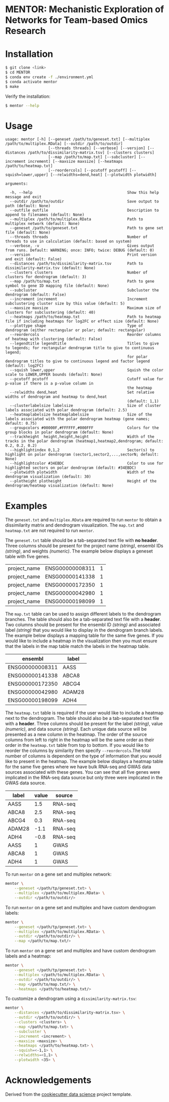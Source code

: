 **MENTOR**: **M**echanistic **E**xploration of **N**etworks for **T**eam-based **O**mics **R**esearch
=======================

Installation
============

```sh
$ git clone <link>
$ cd MENTOR
$ conda env create -f ./environment.yml
$ conda activate mentor
$ make
```

Verify the installation:

```sh
$ mentor --help
```


Usage
=====

```
usage: mentor [-h] [--geneset /path/to/geneset.txt] [--multiplex /path/to/multiplex.RData] [--outdir /path/to/outdir]
                   [--threads threads] [--verbose] [--version] [--distances /path/to/dissimilarity-matrix.tsv] [--clusters clusters]
                   [--map /path/to/map.txt] [--subcluster] [--increment increment] [--maxsize maxsize] [--heatmaps /path/to/heatmap.txt]
                   [--reordercols] [--pcutoff pcutoff] [--squish=lower,upper] [--relwidths=dend,heat] [--plotwidth plotwidth]

arguments:

  -h, --help                                          Show this help message and exit
  --outdir /path/to/outdir                            Save output to path (default: None)
  --outfile outfile                                   Description to append to filenames (default: None)
  --multiplex /path/to/multiplex.RData                Path to multiplex network (default: None)
  --geneset /path/to/geneset.txt                      Path to gene set file (default: None)
  --threads threads                                   Number of threads to use in calculation (default: based on system) 
  --verbose, -v                                       Gives output from runs. Default: WARNING; once: INFO; twice: DEBUG (default: 0)
  --version                                           Print version and exit (default: False)
  --distances /path/to/dissimilarity-matrix.tsv       Path to dissimilarity-matrix.tsv (default: None)
  --clusters clusters                                 Number of clusters for dendrogram (default: 3)
  --map /path/to/map.txt                              Path to gene symbol to gene ID mapping file (default: None)
  --subcluster                                        Subcluster the dendrogram (default: False)   
  --increment increment                               Increment subclustering cluster size by this value (default: 5)
  --maxsize maxsize                                   Maximum size of clusters for subclustering (default: 40)
  --heatmaps /path/to/heatmap.txt                     Path to heatmap file if including heatmaps for log2FC or effect size (default: None)
  --plottype shape                                    Type of dendrogram (either rectangular or polar; default: rectangular)
  --reordercols                                       Reorder columns of heatmap with clustering (default: False)
  --legendtitle legendtitle                           Titles to give to legends; for rectangular dendrogram title to give to continuous legend;
                                                      for polar dendrogram titles to give to continuous legend and factor legend (default: log2FC)
  --squish lower,upper                                Squish the color scale to LOWER,UPPER bounds (default: None)
  --pcutoff pcutoff                                   Cutoff value for p-value if there is a p-value column in
                                                      the heatmap
  --relwidths dend,heat                               Set relative widths of dendrogram and heatmap to dend,heat
                                                      (default: 1,1)
  --clusterlabelsize labelsize                        Size of cluster labels associated with polar dendrogram (default: 2.5)
  --heatmaplabelsize heatmaplabelsize                 Size of the labels associated with the polar dendrogram heatmap (gene names; default: 0.75)
  --groupcolors #00000F,#FFFFFF,#000FFF               Colors for the group blocks in polar dendrogram (default: None)
  --trackheight  height,height,height                 Width of the tracks in the polar dendrogram (heatmap1,heatmap2,dendrogram; default: 0.2, 0.2, 0.2)
  --highlightindex 0,1,2                              Sector(s) to highlight on polar dendrogram (sector1,sector2,...,sectorN; default: None)
  --highlightcolor #34EBDC                            Color to use for highlighted sectors on polar dendrogram (default: #34EBDC)
  --plotwidth plotwidth                               Width of the dendrogram visualization (default: 30)
  --plotheight plotheight                             Height of the dendrogram/heatmap visualization (default: None)
```

Examples
========

The `geneset.txt` and `multiplex.RData` are required to run `mentor` to obtain a dissimilarity matrix and dendrogram visualization. The `map.txt` and `heatmap.txt` are not required to run `mentor`.

The `geneset.txt` table should be a tab-separated text file with **no header**. Three columns should be present for the project name *(string)*, ensembl IDs *(string)*, and weights *(numeric)*. The example below displays a geneset table with five genes. 

|              |                 |   |
| ------------ | --------------- | - |
| project_name | ENSG00000008311 | 1 |
| project_name | ENSG00000141338 | 1 |
| project_name | ENSG00000172350 | 1 |
| project_name | ENSG00000042980 | 1 |
| project_name | ENSG00000198099 | 1 |

The `map.txt` table can be used to assign different labels to the dendrogram branches. The table should also be a tab-separated text file with a **header**. Two columns should be present for the ensembl ID *(string)* and associated label *(string)* that you would like to display in the dendrogram branch labels. The example below displays a mapping table for the same five genes. If you would like to include a heatmap in the visualization then you must ensure that the labels in the map table match the labels in the heatmap table.

|     ensembl     |  label  |
| --------------- | ------- |
| ENSG00000008311 |   AASS  |
| ENSG00000141338 |  ABCA8  |
| ENSG00000172350 |  ABCG4  |
| ENSG00000042980 | ADAM28  |
| ENSG00000198099 |   ADH4  |

The `heatmap.txt` table is required if the user would like to include a heatmap next to the dendrogram. The table should also be a tab-separated text file with a **header**. Three columns should be present for the label *(string)*, value *(numeric)*, and data source *(string)*. Each unique data source will be presented as a new column in the heatmap. The order of the source columns from left to right in the heatmap will be the same order as their order in the `heatmap.txt` table from top to bottom. If you would like to reorder the columns by similarity then specify `--reordercols`.The total number of columns is dependent on the type of information that you would like to present in the heatmap. The example below displays a heatmap table for the same five genes where we have bulk RNA-seq and GWAS data sources associated with these genes. You can see that all five genes were implicated in the RNA-seq data source but only three were implicated in the GWAS data source.

|  label  |  value  |  source  |
| ------- | ------- | -------- |
|   AASS  |   1.5   |  RNA-seq |
|  ABCA8  |   2.5   |  RNA-seq |
|  ABCG4  |   0.3   |  RNA-seq |
| ADAM28  |   -1.1  |  RNA-seq |
|   ADH4  |   -0.8  |  RNA-seq |
|   AASS  |    1    |   GWAS   |
|  ABCA8  |    1    |   GWAS   |
|   ADH4  |    1    |   GWAS   |

To run `mentor` on a gene set and multiplex network:

```sh
mentor \
    --geneset </path/tp/geneset.txt> \
    --multiplex </path/to/multiplex.RData> \
    --outdir </path/to/outdir/>
```

To run `mentor` on a gene set and multiplex and have custom dendrogram labels:

```sh
mentor \
    --geneset </path/tp/geneset.txt> \
    --multiplex </path/to/multiplex.RData> \
    --outdir </path/to/outdir/> \
    --map </path/to/map.txt/>
```

To run `mentor` on a gene set and multiplex and have custom dendrogram labels and a heatmap:

```sh
mentor \
    --geneset </path/tp/geneset.txt> \
    --multiplex </path/to/multiplex.RData> \
    --outdir </path/to/outdir/> \
    --map </path/to/map.txt/> \
    --heatmaps </path/to/heatmap.txt/>
```

To customize a dendrogram using a `dissimilarity-matrix.tsv`: 

```sh
mentor \
    --distances </path/to/dissimilarity-matrix.tsv> \
    --outdir </path/to/outdir/> \
    --clusters <clusters> \
    --map </path/to/map.txt> \
    --subcluster \
    --increment <increment> \
    --maxsize <maxsize> \
    --heatmaps </path/to/heatmap.txt> \
    --squish=<-1,1> \
    --relwidths=<1,1> \
    --plotwidth <35> \
```

Acknowledgements
================

Derived from the [cookiecutter data science][] project template.


<!-- LINKS -->

[cookiecutter data science]: https://drivendata.github.io/cookiecutter-data-science/
[software_release_life_cycle]: https://en.wikipedia.org/wiki/Software_release_life_cycle

<!-- END -->
